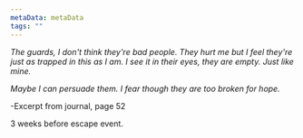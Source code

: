 ```yaml
---
metaData: metaData
tags: ""
---
```


*The guards, I don't think they're bad people. They hurt me but I feel they're just as trapped in this as I am. I see it in their eyes, they are empty. Just like mine.*

*Maybe I can persuade them. I fear though they are too broken for hope.*

-Excerpt from journal, page 52

3 weeks before escape event.